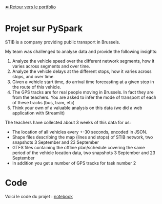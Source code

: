 [:arrow_left: Retour vers le portfolio](https://github.com/ThibaultLanthiez/Portfolio)

# Projet sur PySpark

STIB is a company providing public transport in Brussels.

My team was challenged to analyse data and provide the following insights:
1. Analyze the vehicle speed over the different network segments, how it varies across segments and over time. 
2. Analyze the vehicle delays at the different stops, how it varies across stops, and over time.
3. Given a vehicle start time, do arrival time forecasting at a given stop in the route of this vehicle. 
4. The GPS tracks are for real people moving in Brussels. In fact they are from the teachers. You are asked to infer the mode of transport of each of these tracks (bus, tram, etc)
5. Think your own of a valuable analysis on this data (we did a web application with Streamlit)

The teachers have collected about 3 weeks of this data for us:
* The location of all vehicles every +-30 seconds, encoded in JSON.
* Shape files describing the map (lines and stops) of STIB network, two snapshots 3 September and 23 September
* GTFS files containing the offline plan/schedule covering the same period of the vehicle location data, two snapshots 3 September and 23 September
* In addition you get a number of GPS tracks for task number 2


# Code

Voici le code du projet : [notebook](https://github.com/ThibaultLanthiez/Prediction-issue-matchs-foot/blob/main/Odds_Football_leagues.ipynb)
 
